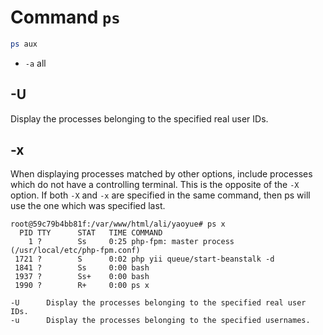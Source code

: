 # Command `ps`

```bash
ps aux
```

- `-a` all

## -U

Display the processes belonging to the specified real user IDs.

## -x

When displaying processes matched by other options, include processes which do not have a controlling terminal.  This is the opposite of the `-X` option.  If both `-X` and `-x` are specified in the same command, then ps will use the one which was specified last.

```text
root@59c79b4bb81f:/var/www/html/ali/yaoyue# ps x
  PID TTY      STAT   TIME COMMAND
    1 ?        Ss     0:25 php-fpm: master process (/usr/local/etc/php-fpm.conf)
 1721 ?        S      0:02 php yii queue/start-beanstalk -d
 1841 ?        Ss     0:00 bash
 1937 ?        Ss+    0:00 bash
 1990 ?        R+     0:00 ps x
```


```
-U      Display the processes belonging to the specified real user IDs.
-u      Display the processes belonging to the specified usernames.
```
